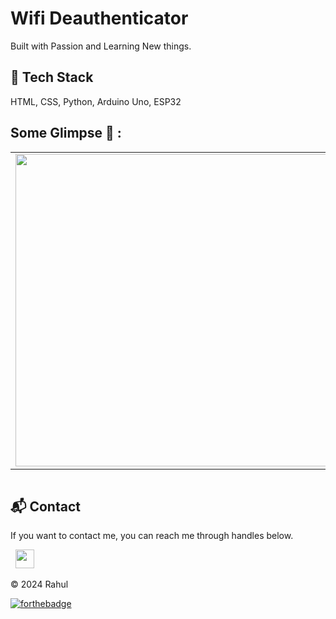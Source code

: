 # Wifi Deauthenticator
Built with Passion and Learning New things.

## 📌 Tech Stack
HTML, CSS, Python, Arduino Uno, ESP32

## Some Glimpse 🤩 :
<table>
 <tr>
 <div align="center">
  <td><img src = "https://res.cloudinary.com/phantomping/image/upload/v1747317736/Github%20Project/y1n63wsryc1kgpzh5hiz.jpg" width="500"></td>
  <!-- <td><img src = "https://res.cloudinary.com/phantomping/image/upload/v1747293525/nalenbpupbhhfldrkn2w.png" width="500"></td> -->
 </tr>
</table>
<div align="center">
<table>
<tr>
<!-- <td><img src = "https://user-images.githubusercontent.com/108818360/188401020-69357d33-7c60-445e-a438-658bf77fd415.png" width="200"></td>
<td><img src = "https://user-images.githubusercontent.com/108818360/188401033-e5e8a295-d27e-4a86-a3b5-cc90a1ac4460.png" width="200"></td> -->
</table>
</tr>
</div>

<h2>📬 Contact</h2>

If you want to contact me, you can reach me through handles below.

&nbsp;&nbsp;<a href="https://www.linkedin.com/in/g-rahul-871002255/"><img src="https://www.felberpr.com/wp-content/uploads/linkedin-logo.png" width="30"></img></a>

© 2024 Rahul

[![forthebadge](https://forthebadge.com/images/badges/built-with-love.svg)](https://forthebadge.com)
